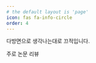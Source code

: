 ```yaml
---
# the default layout is 'page'
icon: fas fa-info-circle
order: 4
---
```


다방면으로 생각나는대로 끄적입니다.

주로 논문 리뷰

